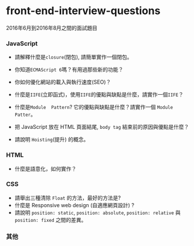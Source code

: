 # front-end-interview-questions

2016年6月到2016年8月之間的面試題目

### JavaScript
- 請解釋什麼是`closure`(閉包), 請簡單實作一個閉包。

- 你知道`ECMAScript 6`嗎？有用過那些新的功能？

- 你如何優化網站的載入與執行速度(SEO)？

- 什麼是`IIFE`(立即函式)，使用`IIFE`的優點與缺點是什麼，請實作一個`IIFE`？

- 什麼是`Module  Pattern`? 它的優點與缺點是什麼？請實作一個 `Module Patter`。

- 把 JavaScript 放在 HTML 頁面結尾, `body tag` 結束前的原因與優點是什麼？

- 請說明 `Hoisting`(提升) 的概念。

### HTML

- 什麼是語意化，如何實作？

### CSS

- 請舉出三種清除 `Float` 的方法，最好的方法是?
- 什麼是 Responsive web design (自適應網頁設計) ?
- 請說明 `position: static`, `position: absolute`, `position: relative` 與 `position: fixed` 之間的差異。

### 其他



